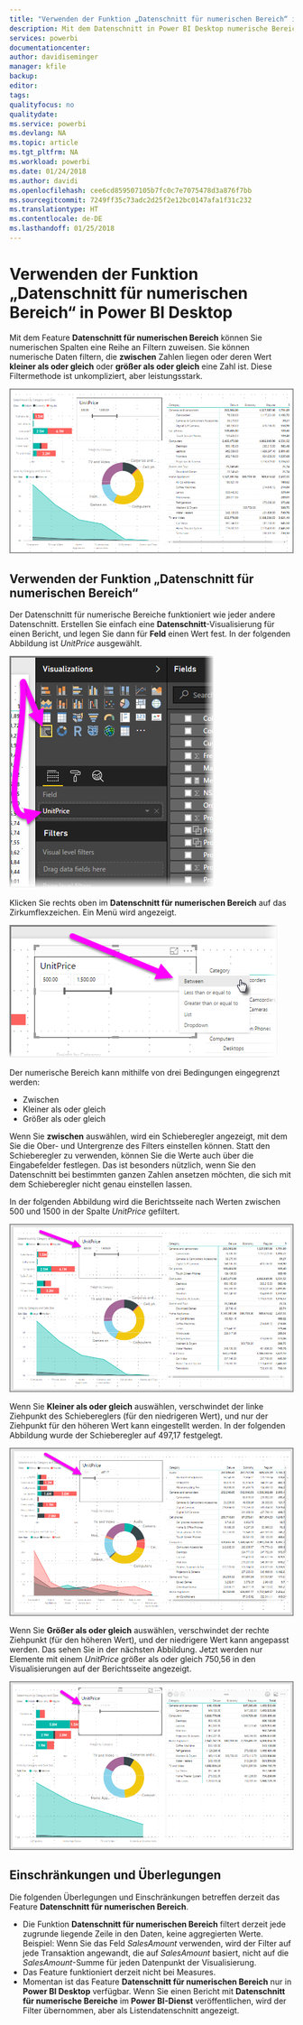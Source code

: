 ```yaml
---
title: "Verwenden der Funktion „Datenschnitt für numerischen Bereich“ in Power BI Desktop"
description: Mit dem Datenschnitt in Power BI Desktop numerische Bereiche eingrenzen
services: powerbi
documentationcenter: 
author: davidiseminger
manager: kfile
backup: 
editor: 
tags: 
qualityfocus: no
qualitydate: 
ms.service: powerbi
ms.devlang: NA
ms.topic: article
ms.tgt_pltfrm: NA
ms.workload: powerbi
ms.date: 01/24/2018
ms.author: davidi
ms.openlocfilehash: cee6cd859507105b7fc0c7e7075478d3a876f7bb
ms.sourcegitcommit: 7249ff35c73adc2d25f2e12bc0147afa1f31c232
ms.translationtype: HT
ms.contentlocale: de-DE
ms.lasthandoff: 01/25/2018
---
```

# <a name="use-the-numeric-range-slicer-in-power-bi-desktop"></a>Verwenden der Funktion „Datenschnitt für numerischen Bereich“ in Power BI Desktop
Mit dem Feature **Datenschnitt für numerischen Bereich** können Sie numerischen Spalten eine Reihe an Filtern zuweisen. Sie können numerische Daten filtern, die **zwischen** Zahlen liegen oder deren Wert **kleiner als oder gleich** oder **größer als oder gleich** eine Zahl ist. Diese Filtermethode ist unkompliziert, aber leistungsstark.

![](media/desktop-slicer-numeric-range/slicer-numeric-range_2.png)

## <a name="using-the-numeric-range-slicer"></a>Verwenden der Funktion „Datenschnitt für numerischen Bereich“
Der Datenschnitt für numerische Bereiche funktioniert wie jeder andere Datenschnitt. Erstellen Sie einfach eine **Datenschnitt**-Visualisierung für einen Bericht, und legen Sie dann für **Feld** einen Wert fest. In der folgenden Abbildung ist *UnitPrice* ausgewählt.

![](media/desktop-slicer-numeric-range/slicer-numeric-range_3.png)

Klicken Sie rechts oben im **Datenschnitt für numerischen Bereich** auf das Zirkumflexzeichen. Ein Menü wird angezeigt.

![](media/desktop-slicer-numeric-range/slicer-numeric-range_4.png)

Der numerische Bereich kann mithilfe von drei Bedingungen eingegrenzt werden:

* Zwischen
* Kleiner als oder gleich
* Größer als oder gleich

Wenn Sie **zwischen** auswählen, wird ein Schieberegler angezeigt, mit dem Sie die Ober- und Untergrenze des Filters einstellen können. Statt den Schieberegler zu verwenden, können Sie die Werte auch über die Eingabefelder festlegen. Das ist besonders nützlich, wenn Sie den Datenschnitt bei bestimmten ganzen Zahlen ansetzen möchten, die sich mit dem Schieberegler nicht genau einstellen lassen.

In der folgenden Abbildung wird die Berichtsseite nach Werten zwischen 500 und 1500 in der Spalte *UnitPrice* gefiltert.

![](media/desktop-slicer-numeric-range/slicer-numeric-range_5.png)

Wenn Sie **Kleiner als oder gleich** auswählen, verschwindet der linke Ziehpunkt des Schiebereglers (für den niedrigeren Wert), und nur der Ziehpunkt für den höheren Wert kann eingestellt werden. In der folgenden Abbildung wurde der Schieberegler auf 497,17 festgelegt.

![](media/desktop-slicer-numeric-range/slicer-numeric-range_6.png)

Wenn Sie **Größer als oder gleich** auswählen, verschwindet der rechte Ziehpunkt (für den höheren Wert), und der niedrigere Wert kann angepasst werden. Das sehen Sie in der nächsten Abbildung. Jetzt werden nur Elemente mit einem *UnitPrice* größer als oder gleich 750,56 in den Visualisierungen auf der Berichtsseite angezeigt.

![](media/desktop-slicer-numeric-range/slicer-numeric-range_7.png)

## <a name="limitations-and-considerations"></a>Einschränkungen und Überlegungen
Die folgenden Überlegungen und Einschränkungen betreffen derzeit das Feature **Datenschnitt für numerischen Bereich**.

* Die Funktion **Datenschnitt für numerischen Bereich** filtert derzeit jede zugrunde liegende Zeile in den Daten, keine aggregierten Werte. Beispiel: Wenn Sie das Feld *SalesAmount* verwenden, wird der Filter auf jede Transaktion angewandt, die auf *SalesAmount* basiert, nicht auf die *SalesAmount*-Summe für jeden Datenpunkt der Visualisierung.
* Das Feature funktioniert derzeit nicht bei Measures.
* Momentan ist das Feature **Datenschnitt für numerischen Bereich** nur in **Power BI Desktop** verfügbar. Wenn Sie einen Bericht mit **Datenschnitt für numerische Bereiche** im **Power BI-Dienst** veröffentlichen, wird der Filter übernommen, aber als Listendatenschnitt angezeigt.

